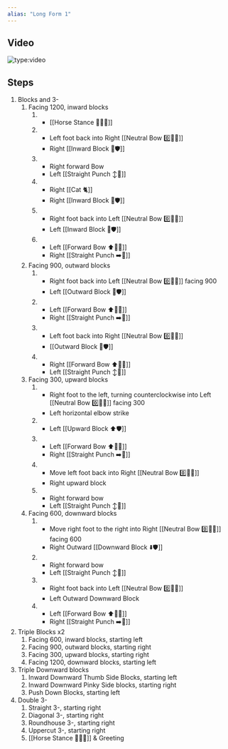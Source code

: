 ```yaml
---
alias: "Long Form 1"
---
```


## Video

![type:video](https://www.youtube.com/embed/ZtmvWpdK84E)

## Steps

1. Blocks and 3-
   1. Facing 1200, inward blocks
      1. - [[Horse Stance 🏇🧍‍♂️]]
      2. - Left foot back into Right [[Neutral Bow 0️⃣🧍‍♂️]]
         - Right [[Inward Block 🔽🛡️]]
      3. - Right forward Bow
         - Left [[Straight Punch ↕️👊]]
      4. - Right [[Cat 🐈]]
         - Right [[Inward Block 🔽🛡️]]
      5. - Right foot back into Left [[Neutral Bow 0️⃣🧍‍♂️]]
         - Left [[Inward Block 🔽🛡️]]
      6. - Left [[Forward Bow ⬆️🧍‍♂️]]
         - Right [[Straight Punch ➡️👊]]
   1. Facing 900, outward blocks
      1. - Right foot back into Left [[Neutral Bow 0️⃣🧍‍♂️]] facing 900
         - Left [[Outward Block 🔼🛡️]]
      2. - Left [[Forward Bow ⬆️🧍‍♂️]]
         - Right [[Straight Punch ➡️👊]]
      3. - Left foot back into Right [[Neutral Bow 0️⃣🧍‍♂️]]
         - [[Outward Block 🔼🛡️]]
      4. - Right [[Forward Bow ⬆️🧍‍♂️]]
         - Left [[Straight Punch ↕️👊]]
   1. Facing 300, upward blocks
      1. - Right foot to the left, turning counterclockwise into Left [[Neutral Bow 0️⃣🧍‍♂️]] facing 300
         - Left horizontal elbow strike
      2. - Left [[Upward Block ⬆️🛡️]]
      3. - Left [[Forward Bow ⬆️🧍‍♂️]]
         - Right [[Straight Punch ➡️👊]]
      4. - Move left foot back into Right [[Neutral Bow 0️⃣🧍‍♂️]]
         - Right upward block
      5. - Right forward bow
         - Left [[Straight Punch ↕️👊]]
   1. Facing 600, downward blocks
      1. - Move right foot to the right into Right [[Neutral Bow 0️⃣🧍‍♂️]] facing 600
         - Right Outward [[Downward Block ⬇️🛡️]]
      2. - Right forward bow
         - Left [[Straight Punch ↕️👊]]
      3. - Right foot back into Left [[Neutral Bow 0️⃣🧍‍♂️]]
         - Left Outward Downward Block
      4. - Left [[Forward Bow ⬆️🧍‍♂️]]
         - Right [[Straight Punch ➡️👊]]
2. Triple Blocks x2
   1. Facing 600, inward blocks, starting left
   2. Facing 900, outward blocks, starting right
   3. Facing 300, upward blocks, starting right
   4. Facing 1200, downward blocks, starting left
3. Triple Downward blocks
   1. Inward Downward Thumb Side Blocks, starting left
   2. Inward Downward Pinky Side blocks, starting right
   3. Push Down Blocks, starting left
4. Double 3-
   1. Straight 3-, starting right
   2. Diagonal 3-, starting right
   3. Roundhouse 3-, starting right
   4. Uppercut 3-, starting right
   5. [[Horse Stance 🏇🧍‍♂️]] & Greeting
